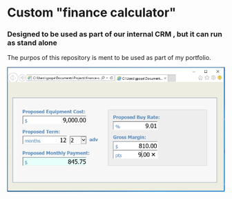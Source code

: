 # Custom "finance calculator"

### Designed to be used as part of our internal CRM , but it can run as stand alone 

The purpos of this repository is ment to be used as part of my portfolio.

![alt tag](https://github.com/radupopa2010/portfolio/blob/master/finance-calculator/finance-calculator.PNG)
